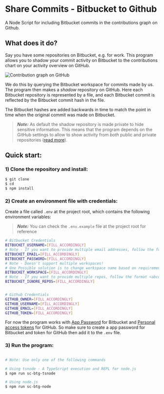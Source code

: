 # Share Commits - Bitbucket to Github

A Node Script for including Bitbucket commits in the contributions graph on Github.

## What does it do?

Say you have some repositories on Bitbucket, e.g. for work. This program allows you to shadow your commit activity on Bitbucket to the contributions chart on your activity overview on GitHub.

![Contribution graph on GitHub]()

We do this by querying the Bitbucket workspace for commits made by us. The program then makes a _shadow_ repository on GitHub. Here each Bitbucket repository is represented by a file, and each Bitbucket commit is reflected by the Bitbucket commit hash in the file.

The Bitbucket hashes are added backwards in time to match the point in time when the original commit was made on Bitbucket.

> **_Note:_** As default the shadow repository is made private to hide sensitive information. This means that the program depends on the GitHub settings to allow to show activity from _both_ public and private repositories ([read more](https://docs.github.com/en/github/setting-up-and-managing-your-github-profile/publicizing-or-hiding-your-private-contributions-on-your-profile)).

## Quick start:

### 1) Clone the repository and install:

```bash
$ git clone
$ cd
$ npm install
```

### 2) Create an environment file with credentials:

Create a file called `.env` at the project root, which contains the following environment variables:

> **_Note:_** You can check the `.env.example` file at the project root for reference

```bash
# Bitbucket Credentials
BITBUCKET_USERNAME=[FILL_ACCORDINGLY]
# Note - If you want to provide multiple email addresses, follow the format <abc@de.com qwe@rt.com> with space in between emails
BITBUCKET_EMAIL=[FILL_ACCORDINGLY]
BITBUCKET_PASSWORD=[FILL_ACCORDINGLY]
# Note - Doesn't support multiple workspaces!
# One Possible solution is to change workspace name based on requirements
BITBUCKET_WORKSPACE=[FILL_ACCORDINGLY]
# Note - If you want to provide multiple repos, follow the format <abcd efgh> with space in between repos
BITBUCKET_IGNORE_REPOS=[FILL_ACCORDINGLY]


# Github Credentials
GITHUB_OWNER=[FILL_ACCORDINGLY]
GITHUB_USERNAME=[FILL_ACCORDINGLY]
GITHUB_EMAIL=[FILL_ACCORDINGLY]
GITHUB_TOKEN=[FILL_ACCORDINGLY]
```

For now the program works with [App Password](https://developer.atlassian.com/cloud/bitbucket/rest/intro/#app-passwords) for Bitbucket and [Personal access tokens](https://docs.github.com/en/github/authenticating-to-github/creating-a-personal-access-token) for GitHub. So make sure to create a app password for Bitbucket and token for GitHub then add it to the `.env` file.

### 3) Run the program:

```bash

# Note: Use only one of the following commands

# Using tsnode - A TypeScript execution and REPL for node.js
$ npm run sc-btg-tsnode

# Using node.js
$ npm run sc-btg-node
```
